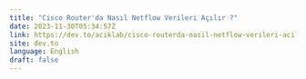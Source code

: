 ```yaml
---
title: "Cisco Router'da Nasıl Netflow Verileri Açılır ?"
date: 2023-11-30T05:34:57Z
link: https://dev.to/aciklab/cisco-routerda-nasil-netflow-verileri-acilir--1h9m?utm_medium=RSS&utm_source=news.12bit.vn
site: dev.to
language: English
draft: false
---
```

